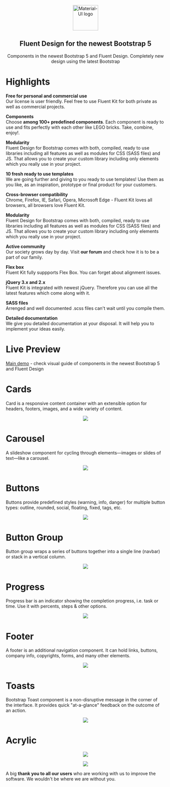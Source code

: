 
<p align="center">
  <a href="https://mdbootstrap.com/freebies/fluent-design/"  target="_blank"><img width="80" src="https://mdbootstrap.com/img/Marketing/general/logo/medium/mdb.png" alt="Material-UI logo"></a></p>
</p>

<h2 align="center">Fluent Design for the newest Bootstrap 5</h2>

<p align="center">Components in the newest Bootstrap 5 and Fluent Design. Completely new design using the latest Bootstrap</p>

# Highlights  

**Free for personal and commercial use**  
Our license is user friendly. Feel free to use Fluent Kit for both private as well as commercial projects.  

**Components**  
Choose **among 100+ predefined components**. Each component is ready to use and fits perfectly with each other like LEGO bricks. Take, combine, enjoy!.  

**Modularity**  
Fluent Design for Bootstrap comes with both, compiled, ready to use libraries including all features as well as modules for CSS (SASS files) and JS. That allows you to create your custom library including only elements which you really use in your project.   

**10 fresh ready to use templates**  
We are going further and giving to you ready to use templates! Use them as you like, as an inspiration, prototype or final product for your customers.  

**Cross-browser compatibility**  
Chrome, Firefox, IE, Safari, Opera, Microsoft Edge - Fluent Kit loves all browsers, all browsers love Fluent Kit.  

**Modularity**  
Fluent Design for Bootstrap comes with both, compiled, ready to use libraries including all features as well as modules for CSS (SASS files) and JS. That allows you to create your custom library including only elements which you really use in your project.  

**Active community**  
Our society grows day by day. Visit **our forum** and check how it is to be a part of our family.  

**Flex box**  
Fluent Kit fully suppports Flex Box. You can forget about alignment issues.  

**jQuery 3.x and 2.x**  
Fluent Kit is integrated with newest jQuery. Therefore you can use all the latest features which come along with it.

**SASS files**  
Arrenged and well documented .scss files can't wait until you compile them.  

**Detailed documentation**  
We give you detailed documentation at your disposal. It will help you to implement your ideas easily.  


# Live Preview

[Main demo](https://mdbgo.io/marta-szymanska/mdb5-demo-free-fluent/free/components/full-demo.html) - check visual guide of components in the newest Bootstrap 5 and Fluent Design


# Cards

<p>Card is a responsive content container with an extensible option for headers, footers, images, and a wide variety of content.</p>

<a href="https://mdbootstrap.com/freebies/fluent-design/" alt="Fluent Design Bootstrap 5" rel="dofollow">
  <p align="center">
    <img src="https://mdbootstrap.com/img/Marketing/campaigns/fluent-cards.png">
  </p>
</a>

# Carousel

<p>A slideshow component for cycling through elements—images or slides of text—like a carousel.</p>

<a href="https://mdbootstrap.com/freebies/fluent-design/" alt="Fluent Design Bootstrap 5" rel="dofollow">
  <p align="center">
    <img src="https://mdbootstrap.com/img/Marketing/campaigns/demo-carousel.gif">
  </p>
</a>

# Buttons

<p>Buttons provide predefined styles (warning, info, danger) for multiple button types: outline, rounded, social, floating, fixed, tags, etc.</p>

<a href="https://mdbootstrap.com/freebies/fluent-design/" alt="Fluent Design Bootstrap 5" rel="dofollow">
  <p align="center">
    <img src="https://mdbootstrap.com/img/Marketing/campaigns/fluent-buttons.png">
  </p>
</a>

# Button Group

<p>Button group wraps a series of buttons together into a single line (navbar) or stack in a vertical column.</p>

<a href="https://mdbootstrap.com/freebies/fluent-design/" alt="Fluent Design Bootstrap 5" rel="dofollow">
  <p align="center">
    <img src="https://mdbootstrap.com/img/Marketing/campaigns/fluent-button-group.png">
  </p>
</a>


# Progress

<p>Progress bar is an indicator showing the completion progress, i.e. task or time. Use it with percents, steps & other options.</p>

<a href="https://mdbootstrap.com/freebies/fluent-design/" alt="Fluent Design Bootstrap 5" rel="dofollow">
  <p align="center">
    <img src="https://mdbootstrap.com/img/Marketing/campaigns/fluent-progress.png">
  </p>
</a>

# Footer

<p>A footer is an additional navigation component. It can hold links, buttons, company info, copyrights, forms, and many other elements.</p>

<a href="https://mdbootstrap.com/freebies/fluent-design/" alt="Fluent Design Bootstrap 5" rel="dofollow">
  <p align="center">
    <img src="https://mdbootstrap.com/img/Marketing/campaigns/fluent-footer.png">
  </p>
</a>

# Toasts

<p>Bootstrap Toast component is a non-disruptive message in the corner of the interface. It provides quick "at-a-glance" feedback on the outcome of an action.</p>

<a href="https://mdbootstrap.com/freebies/fluent-design/" alt="Fluent Design Bootstrap 5" rel="dofollow">
  <p align="center">
    <img src="https://mdbootstrap.com/img/Marketing/campaigns/fluent-toasts.png">
  </p>
</a>

# Acrylic

<a href="https://mdbootstrap.com/freebies/fluent-design/" alt="Fluent Design Bootstrap 5" rel="dofollow">
  <p align="center">
    <img src="https://mdbootstrap.com/img/Marketing/campaigns/fluent-blur-1.png">
  </p>
</a>

<a href="https://mdbootstrap.com/freebies/fluent-design/" alt="Fluent Design Bootstrap 5" rel="dofollow">
  <p align="center">
    <img src="https://mdbootstrap.com/img/Marketing/campaigns/fluent-blur-2.png">
  </p>
</a>



A big **thank you to all our users** who are working with us to improve the software. We wouldn't be where we are without you.  
